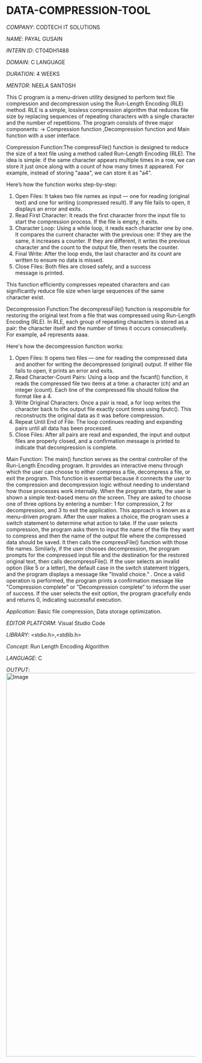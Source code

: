 # DATA-COMPRESSION-TOOL

*COMPANY*: CODTECH IT SOLUTIONS

*NAME*: PAYAL GUSAIN

*INTERN ID*: CT04DH1488

*DOMAIN*: C LANGUAGE

*DURATION*: 4 WEEKS

*MENTOR*: NEELA SANTOSH

This C program is a menu-driven utility designed to perform text file compression and decompression using the Run-Length Encoding (RLE) method. RLE is a simple, lossless compression algorithm that reduces file size by replacing sequences of repeating characters with a single character and the number of repetitions. The program consists of three major components:
-> Compression function ,Decompression function and Main function with a user interface.

Compression Function:The compressFile() function is designed to reduce the size of a text file using a method called Run-Length Encoding (RLE). The idea is simple: if the same character appears multiple times in a row, we can store it just once along with a count of how many times it appeared. For example, instead of storing "aaaa", we can store it as "a4".

Here’s how the function works step-by-step:
1. Open Files: It takes two file names as input — one for reading (original text) and one for writing (compressed result). If any file fails to open, it displays an error and exits.
2. Read First Character: It reads the first character from the input file to start the compression process. If the file is empty, it exits.
3. Character Loop: Using a while loop, it reads each character one by one. It compares the current character with the previous one:
If they are the same, it increases a counter.
If they are different, it writes the previous character and the count to the output file, then resets the counter.
4. Final Write: After the loop ends, the last character and its count are written to ensure no data is missed.
5. Close Files: Both files are closed safely, and a success message is printed.

This function efficiently compresses repeated characters and can significantly reduce file size when large sequences of the same character exist.

Decompression Function:The decompressFile() function is responsible for restoring the original text from a file that was compressed using Run-Length Encoding (RLE). In RLE, each group of repeating characters is stored as a pair: the character itself and the number of times it occurs consecutively. For example, a4 represents aaaa.

Here's how the decompression function works:
1. Open Files: It opens two files — one for reading the compressed data and another for writing the decompressed (original) output. If either file fails to open, it prints an error and exits.
2. Read Character-Count Pairs: Using a loop and the fscanf() function, it reads the compressed file two items at a time: a character (ch) and an integer (count). Each line of the compressed file should follow the format like a 4.
3. Write Original Characters: Once a pair is read, a for loop writes the character back to the output file exactly count times using fputc(). This reconstructs the original data as it was before compression.
4. Repeat Until End of File: The loop continues reading and expanding pairs until all data has been processed.
5. Close Files: After all pairs are read and expanded, the input and output files are properly closed, and a confirmation message is printed to indicate that decompression is complete.

Main Function: The main() function serves as the central controller of the Run-Length Encoding program. It provides an interactive menu through which the user can choose to either compress a file, decompress a file, or exit the program. This function is essential because it connects the user to the compression and decompression logic without needing to understand how those processes work internally.
When the program starts, the user is shown a simple text-based menu on the screen. They are asked to choose one of three options by entering a number: 1 for compression, 2 for decompression, and 3 to exit the application. This approach is known as a menu-driven program.
After the user makes a choice, the program uses a switch statement to determine what action to take. If the user selects compression, the program asks them to input the name of the file they want to compress and then the name of the output file where the compressed data should be saved. It then calls the compressFile() function with those file names. Similarly, if the user chooses decompression, the program prompts for the compressed input file and the destination for the restored original text, then calls decompressFile().
If the user selects an invalid option (like 5 or a letter), the default case in the switch statement triggers, and the program displays a message like "Invalid choice." .
Once a valid operation is performed, the program prints a confirmation message like "Compression complete" or "Decompression complete" to inform the user of success. If the user selects the exit option, the program gracefully ends and returns 0, indicating successful execution.

*Application*: Basic file compression, Data storage optimization.

*EDITOR PLATFORM*: Visual Studio Code

*LIBRARY*: <stdio.h>,<stdlib.h>

*Concept*: Run Length Encoding Algorithm

*LANGUAGE*: C

*OUTPUT*: <img width="1920" height="1020" alt="Image" src="https://github.com/user-attachments/assets/62176846-29d2-482a-a2df-38a76550461b" />
